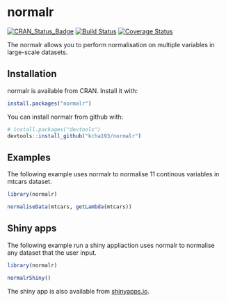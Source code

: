 # normalr
[![CRAN_Status_Badge](https://www.r-pkg.org/badges/version/normalr)](https://cran.r-project.org/package=normalr)
[![Build Status](https://travis-ci.org/kcha193/normalr.png?branch=master)](https://travis-ci.org/kcha193/normalr)
[![Coverage Status](https://img.shields.io/codecov/c/github/kcha193/normalr/master.svg)](https://codecov.io/github/kcha193/normalr?branch=master)


The normalr allows you to perform normalisation on multiple variables in large-scale datasets. 

## Installation

normalr is available from CRAN. Install it with:

``` r
install.packages("normalr")
```

You can install normalr from github with:

``` r
# install.packages("devtools")
devtools::install_github("kcha193/normalr")
```
## Examples

The following example uses normalr to normalise 11 continous variables in mtcars dataset.

```R
library(normalr)

normaliseData(mtcars, getLambda(mtcars))
```

## Shiny apps

The following example run a shiny appliaction uses normalr to normalise any dataset that the user input.

```R
library(normalr)

normalrShiny()
```
The shiny app is also available from [shinyapps.io](https://kcha193.shinyapps.io/normalr/).
